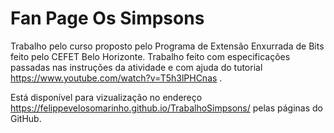 # Fan Page Os Simpsons
Trabalho pelo curso proposto pelo Programa de Extensão Enxurrada de Bits feito pelo CEFET Belo Horizonte. Trabalho feito com especificações passadas nas instruções da atividade e com ajuda do tutorial https://www.youtube.com/watch?v=T5h3lPHCnas .

Está disponível para vizualização no endereço https://felippevelosomarinho.github.io/TrabalhoSimpsons/ pelas páginas do GitHub.
